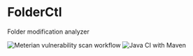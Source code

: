 # FolderCtl
Folder modification analyzer


![Meterian vulnerability scan workflow](https://github.com/matteobaccan/FolderCtl/workflows/Meterian%20vulnerability%20scan%20workflow/badge.svg)
![Java CI with Maven](https://github.com/matteobaccan/FolderCtl/workflows/Java%20CI%20with%20Maven/badge.svg)

